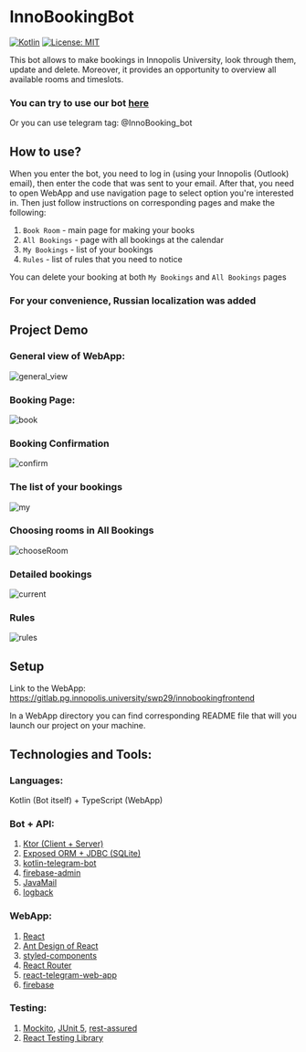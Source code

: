 # InnoBookingBot

[![Kotlin](https://img.shields.io/badge/kotlin-1.8.21-blue.svg?logo=kotlin)](http://kotlinlang.org)
[![License: MIT](https://img.shields.io/badge/License-MIT-purple.svg)](https://opensource.org/licenses/MIT)

This bot allows to make bookings in Innopolis University, look through them, update and delete.
Moreover, it provides an opportunity to overview all available rooms and timeslots.

### You can try to use our bot [here](https://t.me/InnoBooking_bot)

Or you can use telegram tag: @InnoBooking_bot

## How to use?

When you enter the bot, you need to log in (using your Innopolis (Outlook) email),
then enter the code that was sent to your email. After that, you need to open
WebApp and use navigation page to select option you're interested in.
Then just follow instructions on corresponding pages and make the following:

1. `Book Room` - main page for making your books
2. `All Bookings` - page with all bookings at the calendar
3. `My Bookings` - list of your bookings
4. `Rules` - list of rules that you need to notice

You can delete your booking at both `My Bookings` and `All Bookings` pages

### For your convenience, Russian localization was added

## Project Demo

### General view of WebApp:

![general_view](https://i.ibb.co/jfjSPKg/general.png)

### Booking Page:

![book](https://i.ibb.co/JtHQt4y/book.png)

### Booking Confirmation

![confirm](https://i.ibb.co/jMztQ66/book-fin.png)

### The list of your bookings

![my](https://i.ibb.co/0Y8nx8C/my.png)

### Choosing rooms in All Bookings

![chooseRoom](https://i.ibb.co/9qvS0Tv/rooms-Choose.jpg)

### Detailed bookings

![current](https://i.ibb.co/0fjG85z/current.jpg)

### Rules

![rules](https://i.ibb.co/7z4YpvL/rules.png)

## Setup

Link to the WebApp: https://gitlab.pg.innopolis.university/swp29/innobookingfrontend

In a WebApp directory you can find corresponding README file that will you launch
our project on your machine.

## Technologies and Tools:

### Languages:

Kotlin (Bot itself) + TypeScript (WebApp)

### Bot + API:

1. [Ktor (Client + Server)](https://ktor.io/)
2. [Exposed ORM + JDBC (SQLite)](https://github.com/JetBrains/Exposed)
3. [kotlin-telegram-bot](https://github.com/kotlin-telegram-bot/kotlin-telegram-bot)
4. [firebase-admin](https://firebase.google.com/docs/admin/setup)
5. [JavaMail](https://javaee.github.io/javamail/)
6. [logback](https://github.com/qos-ch/logback)

### WebApp:

1. [React](https://react.dev/)
2. [Ant Design of React](https://ant.design/docs/react/introduce)
3. [styled-components](https://styled-components.com/)
4. [React Router](https://reactrouter.com/en/main)
5. [react-telegram-web-app](https://github.com/vkruglikov/react-telegram-web-app)
6. [firebase](https://www.npmjs.com/package/firebase)

### Testing:

1. [Mockito](https://site.mockito.org/), [JUnit 5](https://junit.org/junit5/), [rest-assured](https://github.com/rest-assured/rest-assured)
2. [React Testing Library](https://testing-library.com/docs/react-testing-library/intro/)